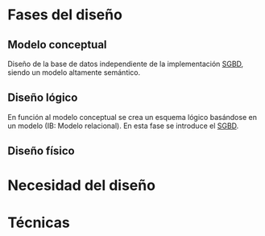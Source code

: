 # Fases del diseño
## Modelo conceptual
Diseño de la base de datos independiente de la implementación [SGBD](https://es.wikipedia.org/wiki/Sistema_de_gesti%C3%B3n_de_bases_de_datos), siendo un modelo altamente semántico.
## Diseño lógico
En función al modelo conceptual se crea un esquema lógico basándose en un modelo (IB: Modelo relacional). En esta fase se introduce el  [SGBD](https://es.wikipedia.org/wiki/Sistema_de_gesti%C3%B3n_de_bases_de_datos).
## Diseño físico

# Necesidad del diseño
# Técnicas
